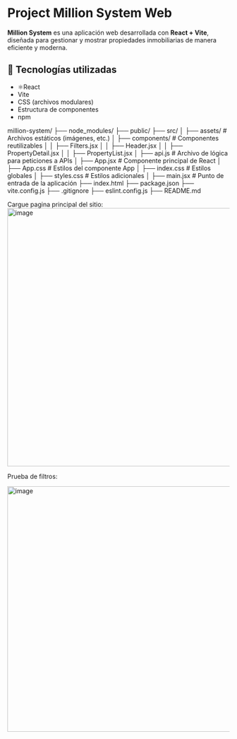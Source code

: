 # Project Million System Web

**Million System** es una aplicación web desarrollada con **React + Vite**, diseñada para gestionar y mostrar propiedades inmobiliarias de manera eficiente y moderna.

## 🚀 Tecnologías utilizadas

- ⚛React
-  Vite
-  CSS (archivos modulares)
-  Estructura de componentes
-  npm

million-system/
├── node_modules/
├── public/
├── src/
│ ├── assets/ # Archivos estáticos (imágenes, etc.)
│ ├── components/ # Componentes reutilizables
│ │ ├── Filters.jsx
│ │ ├── Header.jsx
│ │ ├── PropertyDetail.jsx
│ │ ├── PropertyList.jsx
│ ├── api.js # Archivo de lógica para peticiones a APIs
│ ├── App.jsx # Componente principal de React
│ ├── App.css # Estilos del componente App
│ ├── index.css # Estilos globales
│ ├── styles.css # Estilos adicionales
│ ├── main.jsx # Punto de entrada de la aplicación
├── index.html
├── package.json
├── vite.config.js
├── .gitignore
├── eslint.config.js
├── README.md

Cargue pagina principal del sitio:
<img width="921" height="585" alt="image" src="https://github.com/user-attachments/assets/1941d3f8-020e-4f97-bfd5-80d256e8107c" />

Prueba de filtros:

<img width="921" height="556" alt="image" src="https://github.com/user-attachments/assets/0f73d5c0-b4cd-4401-abad-78c31a840c76" />


